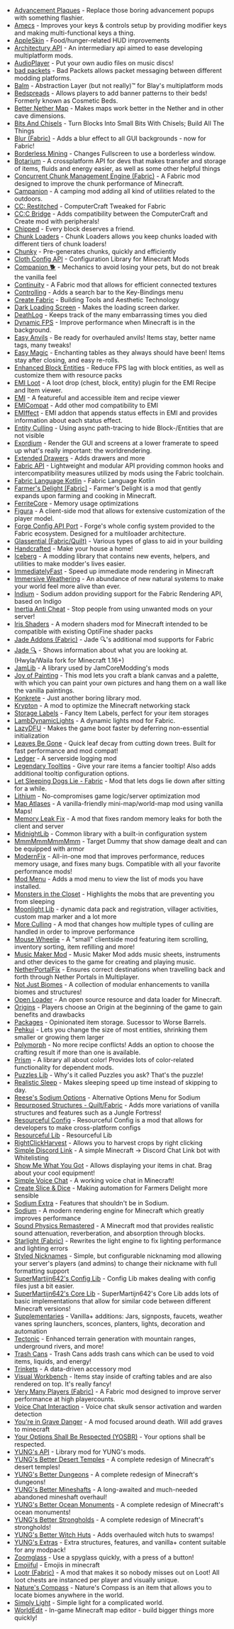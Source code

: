 - [Advancement Plaques](https://modrinth.com/mod/9NM0dXub) - Replace those boring advancement popups with something flashier.
- [Amecs](https://modrinth.com/mod/rcLriA4v) - Improves your keys & controls setup by providing modifier keys and making multi-functional keys a thing.
- [AppleSkin](https://modrinth.com/mod/EsAfCjCV) - Food/hunger-related HUD improvements
- [Architectury API](https://modrinth.com/mod/lhGA9TYQ) - An intermediary api aimed to ease developing multiplatform mods.
- [AudioPlayer](https://modrinth.com/mod/SRlzjEBS) - Put your own audio files on music discs!
- [bad packets](https://modrinth.com/mod/ftdbN0KK) - Bad Packets allows packet messaging between different modding platforms.
- [Balm](https://modrinth.com/mod/MBAkmtvl) - Abstraction Layer (but not really)™ for Blay's multiplatform mods
- [Bedspreads](https://modrinth.com/mod/vNNL5mc7) - Allows players to add banner patterns to their beds! Formerly known as Cosmetic Beds.
- [Better Nether Map](https://modrinth.com/mod/fdtm99de) - Makes maps work better in the Nether and in other cave dimensions.
- [Bits And Chisels](https://modrinth.com/mod/q8MC5tW2) - Turn Blocks Into Small Bits With Chisels; Build All The Things
- [Blur (Fabric)](https://modrinth.com/mod/NK39zBp2) - Adds a blur effect to all GUI backgrounds - now for Fabric!
- [Borderless Mining](https://modrinth.com/mod/kYq5qkSL) - Changes Fullscreen to use a borderless window.
- [Botarium](https://modrinth.com/mod/2u6LRnMa) - A crossplatform API for devs that makes transfer and storage of items, fluids and energy easier, as well as some other helpful things
- [Concurrent Chunk Management Engine (Fabric)](https://modrinth.com/mod/VSNURh3q) - A Fabric mod designed to improve the chunk performance of Minecraft.
- [Campanion](https://modrinth.com/mod/Y2Rds0HS) - A camping mod adding all kind of utilities related to the outdoors.
- [CC: Restitched](https://modrinth.com/mod/eldBwa5V) - ComputerCraft Tweaked for Fabric
- [CC:C Bridge](https://modrinth.com/mod/fXt291FO) - Adds compatibility between the ComputerCraft and Create mod with peripherals!
- [Chipped](https://modrinth.com/mod/BAscRYKm) - Every block deserves a friend.
- [Chunk Loaders](https://modrinth.com/mod/t1VgucWo) - Chunk Loaders allows you keep chunks loaded with different tiers of chunk loaders!
- [Chunky](https://modrinth.com/mod/fALzjamp) - Pre-generates chunks, quickly and efficiently
- [Cloth Config API](https://modrinth.com/mod/9s6osm5g) - Configuration Library for Minecraft Mods
- [Companion 🐕](https://modrinth.com/mod/4w0EzGRW) - Mechanics to avoid losing your pets, but do not break the vanilla feel
- [Continuity](https://modrinth.com/mod/1IjD5062) - A Fabric mod that allows for efficient connected textures
- [Controlling](https://modrinth.com/mod/xv94TkTM) - Adds a search bar to the Key-Bindings menu
- [Create Fabric](https://modrinth.com/mod/Xbc0uyRg) - Building Tools and Aesthetic Technology
- [Dark Loading Screen](https://modrinth.com/mod/h3XWIuzM) - Makes the loading screen darker.
- [DeathLog](https://modrinth.com/mod/TPAYeAOc) - Keeps track of the many embarrassing times you died
- [Dynamic FPS](https://modrinth.com/mod/LQ3K71Q1) - Improve performance when Minecraft is in the background.
- [Easy Anvils](https://modrinth.com/mod/OZBR5JT5) - Be ready for overhauled anvils! Items stay, better name tags, many tweaks!
- [Easy Magic](https://modrinth.com/mod/9hx3AbJM) - Enchanting tables as they always should have been! Items stay after closing, and easy re-rolls.
- [Enhanced Block Entities](https://modrinth.com/mod/OVuFYfre) - Reduce FPS lag with block entities, as well as customize them with resource packs
- [EMI Loot](https://modrinth.com/mod/qbbO7Jns) - A loot drop (chest, block, entity) plugin for the EMI Recipe and Item viewer.
- [EMI](https://modrinth.com/mod/fRiHVvU7) - A featureful and accessible item and recipe viewer
- [EMICompat](https://modrinth.com/mod/cK0i8gTV) - Add other mod compatibility to EMI
- [EMIffect](https://modrinth.com/mod/705gWllI) - EMI addon that appends status effects in EMI and provides information about each status effect.
- [Entity Culling](https://modrinth.com/mod/NNAgCjsB) - Using async path-tracing to hide Block-/Entities that are not visible
- [Exordium](https://modrinth.com/mod/DynYZEae) - Render the GUI and screens at a lower framerate to speed up what's really important: the worldrendering.
- [Extended Drawers](https://modrinth.com/mod/AhtxbnpG) - Adds drawers and more
- [Fabric API](https://modrinth.com/mod/P7dR8mSH) - Lightweight and modular API providing common hooks and intercompatibility measures utilized by mods using the Fabric toolchain.
- [Fabric Language Kotlin](https://modrinth.com/mod/Ha28R6CL) - Fabric Language Kotlin
- [Farmer's Delight [Fabric]](https://modrinth.com/mod/4EakbH8e) - Farmer's Delight is a mod that gently expands upon farming and cooking in Minecraft.
- [FerriteCore](https://modrinth.com/mod/uXXizFIs) - Memory usage optimizations
- [Figura](https://modrinth.com/mod/s9gIPDom) - A client-side mod that allows for extensive customization of the player model.
- [Forge Config API Port](https://modrinth.com/mod/ohNO6lps) - Forge's whole config system provided to the Fabric ecosystem. Designed for a multiloader architecture.
- [Glassential (Fabric/Quilt)](https://modrinth.com/mod/Hhaag1wJ) - Various types of glass to aid in your building
- [Handcrafted](https://modrinth.com/mod/pJmCFF0p) - Make your house a home!
- [Iceberg](https://modrinth.com/mod/5faXoLqX) - A modding library that contains new events, helpers, and utilities to make modder's lives easier.
- [ImmediatelyFast](https://modrinth.com/mod/5ZwdcRci) - Speed up immediate mode rendering in Minecraft
- [Immersive Weathering](https://modrinth.com/mod/jkskOO9i) - An abundance of new natural systems to make your world feel more alive than ever.
- [Indium](https://modrinth.com/mod/Orvt0mRa) - Sodium addon providing support for the Fabric Rendering API, based on Indigo
- [Inertia Anti Cheat](https://modrinth.com/mod/ljWczies) - Stop people from using unwanted mods on your server!
- [Iris Shaders](https://modrinth.com/mod/YL57xq9U) - A modern shaders mod for Minecraft intended to be compatible with existing OptiFine shader packs
- [Jade Addons (Fabric)](https://modrinth.com/mod/fThnVRli) - Jade 🔍's additional mod supports for Fabric
- [Jade 🔍](https://modrinth.com/mod/nvQzSEkH) - Shows information about what you are looking at. (Hwyla/Waila fork for Minecraft 1.16+)
- [JamLib](https://modrinth.com/mod/IYY9Siz8) - A library used by JamCoreModding's mods
- [Joy of Painting](https://modrinth.com/mod/YOs4tZea) - This mod lets you craft a blank canvas and a palette, with which you can paint your own pictures and hang them on a wall like the vanilla paintings.
- [Konkrete](https://modrinth.com/mod/J81TRJWm) - Just another boring library mod.
- [Krypton](https://modrinth.com/mod/fQEb0iXm) - A mod to optimize the Minecraft networking stack
- [Storage Labels](https://modrinth.com/mod/x6r7yhfi) - Fancy Item Labels, perfect for your item storages
- [LambDynamicLights](https://modrinth.com/mod/yBW8D80W) - A dynamic lights mod for Fabric.
- [LazyDFU](https://modrinth.com/mod/hvFnDODi) - Makes the game boot faster by deferring non-essential initialization
- [Leaves Be Gone](https://modrinth.com/mod/AVq17PqV) - Quick leaf decay from cutting down trees. Built for fast performance and mod compat!
- [Ledger](https://modrinth.com/mod/LVN9ygNV) - A serverside logging mod
- [Legendary Tooltips](https://modrinth.com/mod/atHH8NyV) - Give your rare items a fancier tooltip! Also adds additional tooltip configuration options.
- [Let Sleeping Dogs Lie - Fabric](https://modrinth.com/mod/DpyXb96r) - Mod that lets dogs lie down after sitting for a while.
- [Lithium](https://modrinth.com/mod/gvQqBUqZ) - No-compromises game logic/server optimization mod
- [Map Atlases](https://modrinth.com/mod/C255PPUX) -  A vanilla-friendly mini-map/world-map mod using vanilla Maps! 
- [Memory Leak Fix](https://modrinth.com/mod/NRjRiSSD) - A mod that fixes random memory leaks for both the client and server
- [MidnightLib](https://modrinth.com/mod/codAaoxh) - Common library with a built-in configuration system
- [MmmMmmMmmMmm](https://modrinth.com/mod/Adega8YN) - Target Dummy that show damage dealt and can be equipped with armor
- [ModernFix](https://modrinth.com/mod/nmDcB62a) - All-in-one mod that improves performance, reduces memory usage, and fixes many bugs. Compatible with all your favorite performance mods!
- [Mod Menu](https://modrinth.com/mod/mOgUt4GM) - Adds a mod menu to view the list of mods you have installed.
- [Monsters in the Closet](https://modrinth.com/mod/GMA8jFBD) - Highlights the mobs that are preventing you from sleeping
- [Moonlight Lib](https://modrinth.com/mod/twkfQtEc) - dynamic data pack and registration, villager activities, custom map marker and a lot more
- [More Culling](https://modrinth.com/mod/51shyZVL) - A mod that changes how multiple types of culling are handled in order to improve performance
- [Mouse Wheelie](https://modrinth.com/mod/u5Ic2U1u) - A "small" clientside mod featuring item scrolling, inventory sorting, item refilling and more!
- [Music Maker Mod](https://modrinth.com/mod/qQpWCN75) - Music Maker Mod adds music sheets, instruments and other devices to the game for creating and playing music.
- [NetherPortalFix](https://modrinth.com/mod/nPZr02ET) - Ensures correct destinations when travelling back and forth through Nether Portals in Multiplayer.
- [Not Just Biomes](https://modrinth.com/mod/EIT1cuHa) - A collection of modular enhancements to vanilla biomes and structures!
- [Open Loader](https://modrinth.com/mod/KwWsINvD) - An open source resource and data loader for Minecraft.
- [Origins](https://modrinth.com/mod/3BeIrqZR) - Players choose an Origin at the beginning of the game to gain benefits and drawbacks
- [Packages](https://modrinth.com/mod/10DZYVis) - Opinionated item storage. Sucessor to Worse Barrels.
- [Pehkui](https://modrinth.com/mod/t5W7Jfwy) - Lets you change the size of most entities, shrinking them smaller or growing them larger
- [Polymorph](https://modrinth.com/mod/tagwiZkJ) - No more recipe conflicts! Adds an option to choose the crafting result if more than one is available.
- [Prism](https://modrinth.com/mod/1OE8wbN0) - A library all about color! Provides lots of color-related functionality for dependent mods.
- [Puzzles Lib](https://modrinth.com/mod/QAGBst4M) - Why's it called Puzzles you ask? That's the puzzle!
- [Realistic Sleep](https://modrinth.com/mod/ZPywkPEo) - Makes sleeping speed up time instead of skipping to day.
- [Reese's Sodium Options](https://modrinth.com/mod/Bh37bMuy) - Alternative Options Menu for Sodium
- [Repurposed Structures - Quilt/Fabric](https://modrinth.com/mod/muf0XoRe) - Adds more variations of vanilla structures and features such as a Jungle Fortress!
- [Resourceful Config](https://modrinth.com/mod/M1953qlQ) - Resourceful Config is a mod that allows for developers to make cross-platform configs
- [Resourceful Lib](https://modrinth.com/mod/G1hIVOrD) - Resourceful Lib
- [RightClickHarvest](https://modrinth.com/mod/Cnejf5xM) - Allows you to harvest crops by right clicking
- [Simple Discord Link](https://modrinth.com/mod/Sh0YauEf) - A simple Minecraft -> Discord Chat Link bot with Whitelisting
- [Show Me What You Got](https://modrinth.com/mod/jTUiUpsh) - Allows displaying your items in chat. Brag about your cool equipment!
- [Simple Voice Chat](https://modrinth.com/mod/9eGKb6K1) - A working voice chat in Minecraft!
- [Create Slice & Dice](https://modrinth.com/mod/GmjmRQ0A) - Making automation for Farmers Delight more sensible
- [Sodium Extra](https://modrinth.com/mod/PtjYWJkn) - Features that shouldn't be in Sodium.
- [Sodium](https://modrinth.com/mod/AANobbMI) - A modern rendering engine for Minecraft which greatly improves performance
- [Sound Physics Remastered](https://modrinth.com/mod/qyVF9oeo) - A Minecraft mod that provides realistic sound attenuation, reverberation, and absorption through blocks.
- [Starlight (Fabric)](https://modrinth.com/mod/H8CaAYZC) - Rewrites the light engine to fix lighting performance and lighting errors
- [Styled Nicknames](https://modrinth.com/mod/DOk6Gcdi) - Simple, but configurable nicknaming mod allowing your server's players (and admins) to change their nickname with full formatting support
- [SuperMartijn642's Config Lib](https://modrinth.com/mod/LN9BxssP) - Config Lib makes dealing with config files just a bit easier.
- [SuperMartijn642's Core Lib](https://modrinth.com/mod/rOUBggPv) - SuperMartijn642's Core Lib adds lots of basic implementations that allow for similar code between different Minecraft versions!
- [Supplementaries](https://modrinth.com/mod/fFEIiSDQ) - Vanilla+ additions: Jars, signposts, faucets, weather vanes spring launchers, sconces, planters, lights, decoration and automation
- [Tectonic](https://modrinth.com/mod/lWDHr9jE) - Enhanced terrain generation with mountain ranges, underground rivers, and more!
- [Trash Cans](https://modrinth.com/mod/4QrnfueM) - Trash Cans adds trash cans which can be used to void items, liquids, and energy!
- [Trinkets](https://modrinth.com/mod/5aaWibi9) - A data-driven accessory mod
- [Visual Workbench](https://modrinth.com/mod/kfqD1JRw) - Items stay inside of crafting tables and are also rendered on top. It's really fancy!
- [Very Many Players (Fabric)](https://modrinth.com/mod/wnEe9KBa) - A Fabric mod designed to improve server performance at high playercounts.
- [Voice Chat Interaction](https://modrinth.com/mod/qsSP2ZZ0) - Voice chat skulk sensor activation and warden detection
- [You're in Grave Danger](https://modrinth.com/mod/HnD1GX6e) - A mod focused around death. Will add graves to minecraft
- [Your Options Shall Be Respected (YOSBR)](https://modrinth.com/mod/WwbubTsV) - Your options shall be respected.
- [YUNG's API](https://modrinth.com/mod/Ua7DFN59) - Library mod for YUNG's mods.
- [YUNG's Better Desert Temples](https://modrinth.com/mod/XNlO7sBv) - A complete redesign of Minecraft's desert temples!
- [YUNG's Better Dungeons](https://modrinth.com/mod/o1C1Dkj5) - A complete redesign of Minecraft's dungeons!
- [YUNG's Better Mineshafts](https://modrinth.com/mod/HjmxVlSr) - A long-awaited and much-needed abandoned mineshaft overhaul!
- [YUNG's Better Ocean Monuments](https://modrinth.com/mod/3dT9sgt4) - A complete redesign of Minecraft's ocean monuments!
- [YUNG's Better Strongholds](https://modrinth.com/mod/kidLKymU) - A complete redesign of Minecraft's strongholds!
- [YUNG's Better Witch Huts](https://modrinth.com/mod/t5FRdP87) - Adds overhauled witch huts to swamps!
- [YUNG's Extras](https://modrinth.com/mod/ZYgyPyfq) - Extra structures, features, and vanilla+ content suitable for any modpack!
- [Zoomglass](https://modrinth.com/mod/jRrJYVVU) - Use a spyglass quickly, with a press of a button!
- [Emojiful](https://www.curseforge.com/minecraft/mc-mods/emojiful) - Emojis in minecraft
- [Lootr (Fabric)](https://www.curseforge.com/minecraft/mc-mods/lootr-fabric) - A mod that makes it so nobody misses out on Loot! All loot chests are instanced per player and visually unique.
- [Nature's Compass](https://www.curseforge.com/minecraft/mc-mods/natures-compass) - Nature's Compass is an item that allows you to locate biomes anywhere in the world.
- [Simply Light](https://www.curseforge.com/minecraft/mc-mods/simply-light) - Simple light for a complicated world.
- [WorldEdit](https://www.curseforge.com/minecraft/mc-mods/worldedit) - In-game Minecraft map editor - build bigger things more quickly!
